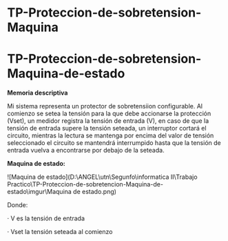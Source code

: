 # TP-Proteccion-de-sobretension-Maquina

# TP-Proteccion-de-sobretension-Maquina-de-estado
**Memoria descriptiva**

Mi sistema representa un protector de sobretensiion configurable. Al comienzo se setea la tensión para la que debe accionarse la protección (Vset), un medidor registra la tensión de entrada (V), en caso de que la tensión de entrada supere la tensión seteada, un interruptor cortará el circuito, mientras la lectura se mantenga por encima del valor de tensión seleccionado el circuito se mantendrá interrumpido hasta que la tensión de entrada vuelva a encontrarse por debajo de la seteada.



**Maquina de estado:**

![Maquina de estado](D:\ANGEL\utn\Segunfo\informatica  II\Trabajo Practico\TP-Proteccion-de-sobretencion-Maquina-de-estado\imgur\Maquina de estado.png)

Donde:

·     V es la tensión de entrada

·     Vset la tensión seteada al comienzo

